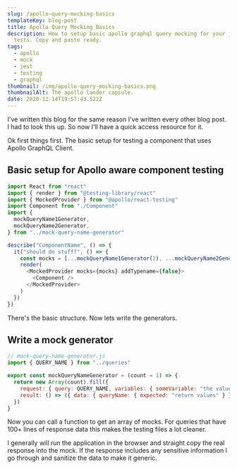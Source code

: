```yaml
---
slug: /apollo-query-mocking-basics
templateKey: blog-post
title: Apollo Query Mocking Basics
description: How to setup basic apollo graphql query mocking for your jest
  tests. Copy and paste ready.
tags:
  - apollo
  - mock
  - jest
  - testing
  - graphql
thumbnail: /img/apollo-query-mocking-basics.png
thumbnailAlt: The apollo lander capsule.
date: 2020-12-14T19:57:43.522Z
---
```


I've written this blog for the same reason I've written every other blog post. I had to look this up. So now I'll have a quick access resource for it.

Ok first things first. The basic setup for testing a component that uses Apollo GraphQL Client.

## Basic setup for Apollo aware component testing

```javascript
import React from "react"
import { render } from "@testing-library/react"
import { MockedProvider } from "@apollo/react-testing"
import Component from "./Component"
import {
  mockQueryName1Generator,
  mockQueryName2Generator,
} from "../mock-query-name-generator"

describe("ComponentName", () => {
  it("should do stufff", () => {
    const mocks = [...mockQueryName1Generator(2), ...mockQueryName2Generator()]
    render(
      <MockedProvider mocks={mocks} addTypename={false}>
        <Component />
      </MockedProvider>
    )
  })
})
```

There's the basic structure. Now lets write the generators.

## Write a mock generator

```javascript
// mock-query-name-generator.js
import { QUERY_NAME } from "../queries"

export const mockQueryNameGenerator = (count = 1) => {
  return new Array(count).fill({
    request: { query: QUERY_NAME, variables: { someVariable: "the value" } },
    result: () => ({ data: { queryName: { expected: "return values" } } }),
  })
}
```

Now you can call a function to get an array of mocks. For queries that have 100+ lines of response data this makes the testing files a lot cleaner.

I generally will run the application in the browser and straight copy the real response into the mock. If the response includes any sensitive information I go through and sanitize the data to make it generic.
